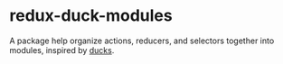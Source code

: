 # redux-duck-modules
A package help organize actions, reducers, and selectors together into modules, inspired by [ducks](https://github.com/erikras/ducks-modular-redux).
